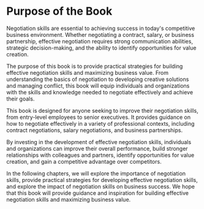 Purpose of the Book
=================================

Negotiation skills are essential to achieving success in today's competitive business environment. Whether negotiating a contract, salary, or business partnership, effective negotiation requires strong communication abilities, strategic decision-making, and the ability to identify opportunities for value creation.

The purpose of this book is to provide practical strategies for building effective negotiation skills and maximizing business value. From understanding the basics of negotiation to developing creative solutions and managing conflict, this book will equip individuals and organizations with the skills and knowledge needed to negotiate effectively and achieve their goals.

This book is designed for anyone seeking to improve their negotiation skills, from entry-level employees to senior executives. It provides guidance on how to negotiate effectively in a variety of professional contexts, including contract negotiations, salary negotiations, and business partnerships.

By investing in the development of effective negotiation skills, individuals and organizations can improve their overall performance, build stronger relationships with colleagues and partners, identify opportunities for value creation, and gain a competitive advantage over competitors.

In the following chapters, we will explore the importance of negotiation skills, provide practical strategies for developing effective negotiation skills, and explore the impact of negotiation skills on business success. We hope that this book will provide guidance and inspiration for building effective negotiation skills and maximizing business value.
